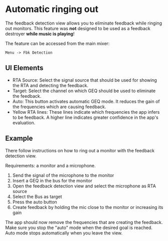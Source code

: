 # Automatic ringing out

The feedback detection view allows you to eliminate feedback while ringing out monitors.
This feature was **not** designed to be used as a feedback destroyer **while music is playing**!

The feature can be accessed from the main mixer:

```menu
Menu -> Fbk Detection
```

## UI Elements

- RTA Source: Select the signal source that should be used for showing the RTA and detecting the feedback.
- Target: Select the channel on which GEQ should be used to eliminate the feedback.
- Auto: This button activates automatic GEQ mode. It reduces the gain of the frequencies which are causing feedback.
- Yellow RTA lines: These lines indicate which frequencies the app infers to be feedback. A higher line indicates greater confidence in the app's evaluation.

## Example

There follow instructions on how to ring out a monitor with the feedback detection view.

Requirements: a monitor and a microphone.

1. Send the signal of the microphone to the monitor
2. Insert a GEQ in the bus for the monitor
3. Open the feedback detection view and select the microphone as RTA source
4. Select the Bus as target
5. Press the auto button
6. Create feedback by holding the mic close to the monitor or increasing its gain

The app should now remove the frequencies that are creating the feedback.
Make sure you stop the "auto" mode when the desired goal is reached.
Auto mode stops automatically when you leave the view.

